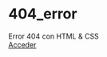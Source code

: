 # 404_error
Error 404 con HTML &amp; CSS
<br/>
<a href="https://tripleyei.github.io/404_error/"> Acceder</a>
